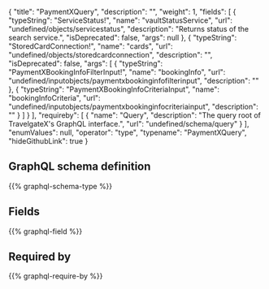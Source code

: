 {
  "title": "PaymentXQuery",
  "description": "",
  "weight": 1,
  "fields": [
    {
      "typeString": "ServiceStatus!",
      "name": "vaultStatusService",
      "url": "undefined/objects/servicestatus",
      "description": "Returns status of the search service.",
      "isDeprecated": false,
      "args": null
    },
    {
      "typeString": "StoredCardConnection!",
      "name": "cards",
      "url": "undefined/objects/storedcardconnection",
      "description": "",
      "isDeprecated": false,
      "args": [
        {
          "typeString": "PaymentXBookingInfoFilterInput!",
          "name": "bookingInfo",
          "url": "undefined/inputobjects/paymentxbookinginfofilterinput",
          "description": ""
        },
        {
          "typeString": "PaymentXBookingInfoCriteriaInput",
          "name": "bookingInfoCriteria",
          "url": "undefined/inputobjects/paymentxbookinginfocriteriainput",
          "description": ""
        }
      ]
    }
  ],
  "requireby": [
    {
      "name": "Query",
      "description": "The query root of TravelgateX's GraphQL interface.",
      "url": "undefined/schema/query"
    }
  ],
  "enumValues": null,
  "operator": "type",
  "typename": "PaymentXQuery",
  "hideGithubLink": true
}
## GraphQL schema definition

{{% graphql-schema-type %}}

## Fields

{{% graphql-field %}}

## Required by

{{% graphql-require-by %}}
